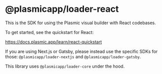 # @plasmicapp/loader-react

This is the SDK for using the Plasmic visual builder with React codebases.

To get started, see the quickstart for React:

https://docs.plasmic.app/learn/react-quickstart

If you are using Next.js or Gatsby, please instead use the specific SDKs for those: `@plasmicapp/loader-nextjs` and `@plasmicapp/loader-gatsby`.

This library uses `@plasmicapp/loader-core` under the hood.
